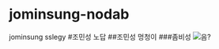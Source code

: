 # jominsung-nodab
jominsung sslegy
#조민성 노답
##조민성 멍청이
###좀비성
![음?](http://cfile5.uf.tistory.com/image/2710354455802D7A31C22A)
